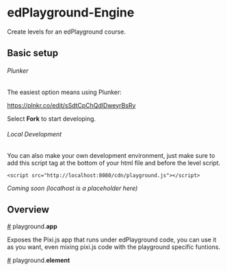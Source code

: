 # edPlayground-Engine

Create levels for an edPlayground course.

## Basic setup

###### Plunker

The easiest option means using Plunker:

https://plnkr.co/edit/sSdtCpChQdlDweyrBsRy

Select **Fork** to start developing.

###### Local Development

You can also make your own development environment, just make sure to add this script tag at the bottom of your html file and before the level script.

```
<script src="http://localhost:8080/cdn/playground.js"></script>
```
*Coming soon (localhost is a placeholder here)*

## Overview

<a href="#app" name="app">#</a> playground.<b>app</b>

Exposes the Pixi.js app that runs under edPlayground code, you can use it as you want, even mixing pixi.js code with the playground specific funtions.

<a href="#element" name="element">#</a> playground.<b>element</b>
